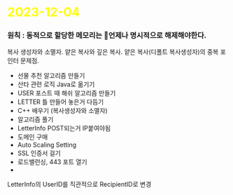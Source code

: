 # <span style="color:yellow">2023-12-04</span>

### 원칙 : 동적으로 할당한 메모리는 언제나 명시적으로 해제해야한다.

복사 생성자와 소멸자.
얕은 복사와 깊은 복사.
얕은 복사(디폴트 복사생성자)의 중복 포인터 문제점.


- 선물 추천 알고리즘 만들기
- 산타 관련 로직 Java로 옮기기
- USER 포스트 때 해쉬 알고리즘 만들기
- LETTER 틀 만들어 놓은거 다듬기
- C++ 배우기 (복사생성자와 소멸자)
- 알고리즘 풀기 
- LetterInfo POST되는거 IP붙여야됨
- 도메인 구매
- Auto Scaling Setting
- SSL 인증서 걸기
- 로드밸런싱, 443 포트 열기
- 


LetterInfo의 UserID를 직관적으로 RecipientID로 변경